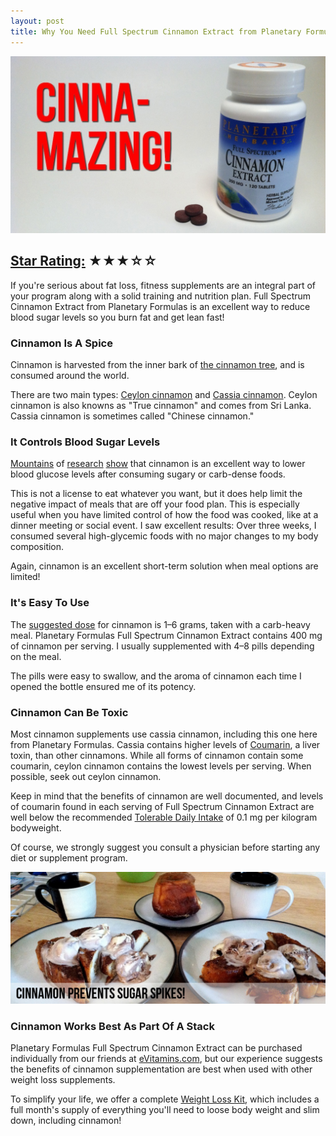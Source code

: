 ```yaml
---
layout: post
title: Why You Need Full Spectrum Cinnamon Extract from Planetary Formulas
---
```

![Cinnamazing!][]

## [Star Rating:][] ★★★☆☆

<p>If you're serious about fat loss, fitness supplements are an integral part of your program along with a solid training and nutrition plan. Full Spectrum Cinnamon Extract from Planetary Formulas is an excellent way to reduce blood sugar levels so you burn fat and get lean fast!</p>
<h3>Cinnamon Is A Spice</h3>
<p>Cinnamon is harvested from the inner bark of <a href="http://en.wikipedia.org/wiki/Cinnamomum" target="_blank">the cinnamon tree</a>, and is consumed around the world.</p>
<p>There are two main types: <a href="http://en.wikipedia.org/wiki/Cinnamomum_verum" target="_blank">Ceylon cinnamon</a>&nbsp;and <a href="http://en.wikipedia.org/wiki/Cinnamon" target="_blank">Cassia cinnamon</a>. Ceylon cinnamon is also knowns as "True cinnamon" and comes from Sri Lanka. Cassia cinnamon is sometimes called "Chinese cinnamon."</p>
<h3>It Controls Blood Sugar Levels</h3>
<p><a href="http://examine.com/supplements/Cinnamon/#summary2" target="_blank">Mountains</a>&nbsp;of <a href="http://www.charlespoliquin.com/ArticlesMultimedia/Articles/Article/772/Insulin_Nutrition_and_Your_Health.aspx" target="_blank">research</a>&nbsp;<a href="http://examine.com/supplements/Cinnamon/#citations" target="_blank">show</a>&nbsp;that cinnamon is an excellent way to lower blood glucose levels after consuming sugary or carb-dense foods.</p>
<p>This is not a license to eat whatever you want, but it does help limit the negative impact of meals that are off your food plan. This is especially useful when you have limited control of how the food was cooked, like at a dinner meeting or social event. I saw excellent results: Over three weeks, I consumed several high-glycemic foods with no major changes to my body composition.</p>
<p>Again, cinnamon is an excellent short-term solution when meal options are limited!</p>
<h3>It's Easy To Use</h3>
<p>The <a href="http://examine.com/supplements/Cinnamon/#howtotake" target="_blank">suggested dose</a>&nbsp;for cinnamon is 1&ndash;6 grams, taken with a carb-heavy meal. Planetary Formulas Full Spectrum Cinnamon Extract contains 400 mg of cinnamon per serving. I usually supplemented with 4&ndash;8 pills depending on the meal.</p>
<p>The pills were easy to swallow, and the aroma of cinnamon each time I opened the bottle ensured me of its potency.</p>
<h3>Cinnamon Can Be Toxic</h3>
<p>Most cinnamon supplements use cassia cinnamon, including this one here from Planetary Formulas. Cassia contains higher levels of <a href="http://en.wikipedia.org/wiki/Coumarin" target="_blank">Coumarin</a>, a liver toxin, than other cinnamons. While all forms of cinnamon contain some coumarin, ceylon cinnamon contains the lowest levels per serving. When possible, seek out ceylon cinnamon.</p>
<p>Keep in mind that the benefits of cinnamon are well documented, and levels of coumarin found in each serving of Full Spectrum Cinnamon Extract are well below the recommended <a href="http://examine.com/supplements/Cinnamon/#summary3" target="_blank">Tolerable Daily Intake</a> of 0.1 mg per kilogram bodyweight.</p>
<p>Of course, we strongly suggest you consult a physician before starting any diet or supplement program.</p>

![Cinnamon prevents sugar spikes][sugar spike]

<h3>Cinnamon Works Best As Part Of A Stack</h3>
<p>Planetary Formulas Full Spectrum Cinnamon Extract can be purchased individually from our friends at&nbsp;<a href="http://www.evitamins.com/full-spectrum-cinnamon-e-planetary-formulas-7387#;" target="_blank">eVitamins.com</a>, but our experience suggests the benefits of cinnamon supplementation are best when used with other weight loss supplements.</p>
<p>To simplify your life, we offer a complete <a href="http://renaissance-fitness-inc.myshopify.com/collections/supplement-kits/products/loos-weight">Weight Loss Kit</a>, which includes a full month's supply of everything you'll need to loose body weight and slim down, including cinnamon!</p>

[Cinnamazing!]: /assets/cinnamazing.jpg
[sugar spike]: /assets/cinnamazing-cheat-meal.jpg
[Star Rating:]: /how-we-rate-products.html
